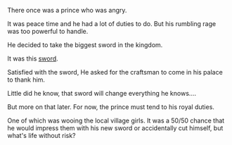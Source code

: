There once was a prince who was angry.

It was peace time and he had a lot of duties to do. But his rumbling rage was too powerful to handle.

He decided to take the biggest sword in the kingdom.

It was this [sword](https://i.ytimg.com/vi/ICatpGotaNs/maxresdefault.jpg).

Satisfied with the sword, He asked for the craftsman to come in his palace to thank him.

Little did he know, that sword will change everything he knows....

But more on that later. For now, the prince must tend to his royal duties.

One of which was wooing the local village girls. It was a 50/50 chance
that he would impress them with his new sword or accidentally
cut himself, but what's life without risk?
